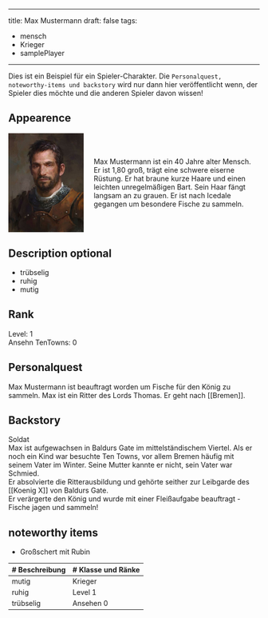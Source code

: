 
---
title: Max Mustermann
draft: false
tags:
  - mensch
  - Krieger
  - samplePlayer
---

Dies ist ein Beispiel für ein Spieler-Charakter. Die ```Personalquest, noteworthy-items und backstory``` wird nur dann hier veröffentlicht wenn, der Spieler dies möchte und die anderen Spieler davon wissen! 


## Appearence

<div style="display: flex; align-items: center;">
  <img src="../images/862421d9b2f00ab5705467ca4f66b3b6.jpg" alt="Descriptive text for the image" style="width: 30%; height: auto;"/>
  <p style="margin-left: 20px;">Max Mustermann ist ein 40 Jahre alter Mensch.  Er ist 1,80 groß, trägt eine schwere eiserne Rüstung. Er hat braune kurze Haare und einen leichten unregelmäßigen Bart. Sein Haar fängt langsam an zu grauen. Er ist nach Icedale gegangen um besondere Fische zu sammeln. </p>
</div>

## Description optional

- trübselig
- ruhig
- mutig 

## Rank
Level: 1 <br>
Ansehn TenTowns: 0
## Personalquest
Max Mustermann ist beauftragt worden um Fische für den König zu sammeln. 
Max ist ein Ritter des Lords Thomas. Er geht nach [[Bremen]].
## Backstory
Soldat <br>
Max ist aufgewachsen in Baldurs Gate im mittelständischem Viertel. Als er noch ein Kind war besuchte Ten Towns, vor allem Bremen häufig mit seinem Vater im Winter. Seine Mutter kannte er nicht, sein Vater war Schmied.<br>
Er absolvierte die Ritterausbildung und gehörte seither zur Leibgarde des [[Koenig X]] von Baldurs Gate. <br>
Er verärgerte den König und wurde mit einer Fleißaufgabe beauftragt - Fische jagen und sammeln!

## noteworthy items

- Großschert mit Rubin 



| # Beschreibung | # Klasse und Ränke |
| -------------- | ------------------ |
| mutig          | Krieger            |
| ruhig          | Level 1            |
| trübselig      | Ansehen 0          |
